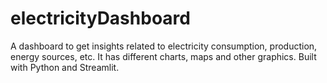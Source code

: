 # electricityDashboard

A dashboard to get insights related to electricity consumption, production, energy sources, etc. It has different charts, maps and other graphics. Built with Python and Streamlit.
